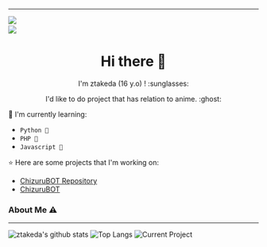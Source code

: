 ___

<a href="https://github.com/xfar05"><img src="https://cardivo.vercel.app/api?name=ztakeda&description=Hi, i'm ztakeda and i'm just a newbie programmer nice to meet you all 🤗&image=https://telegra.ph/file/b4f44e6c8451e457183d6.jpg&usqp=CAU&backgroundColor=%23ecf0f1&instagram=@yudhasandi._&github=ztakeda&pattern=leaf&colorPattern=%23eaeaea" /><a> <br />
[<img src="https://img.shields.io/badge/instagram-%23E4405F.svg?&style=for-the-badge&logo=instagram&logoColor=white">](https://instagram.com/yudhasandi._)

<h1  align='center'> Hi there 👋 </h1>

<p align='center'>  I'm ztakeda (16 y.o) ! :sunglasses: </p>

<p align='center'> I'd like to do project that has relation to anime. :ghost: </p>

:page_with_curl: I'm currently learning:
- `Python 🚀`
- `PHP 🚀`
- `Javascript 🚀`

:star: Here are some projects that I'm working on:
- [ChizuruBOT Repository](https://github.com/Kotzyy/chizuru)
- [ChizuruBOT](https://wa.me/994401573003)

### About Me ⚠️
___

![ztakeda's github stats](https://github-readme-stats.vercel.app/api?username=ZTakeda&layout=compact&theme=darcula)
![Top Langs](https://github-readme-stats.vercel.app/api/top-langs?username=ZTakeda&theme=darcula&layout=compact)
![Current Project](https://github-readme-stats.vercel.app/api/pin/?username=ZTakeda&repo=chizuru&theme=darcula&layout=compact)
<!--
**ZTakeda/ZTakeda** is a ✨ _special_ ✨ repository because its `README.md` (this file) appears on your GitHub profile.

Here are some ideas to get you started:

- 🔭 I’m currently working on ...
- 🌱 I’m currently learning ...
- 👯 I’m looking to collaborate on ...
- 🤔 I’m looking for help with ...
- 💬 Ask me about ...
- 📫 How to reach me: ...
- 😄 Pronouns: ...
- ⚡ Fun fact: ...
-->
